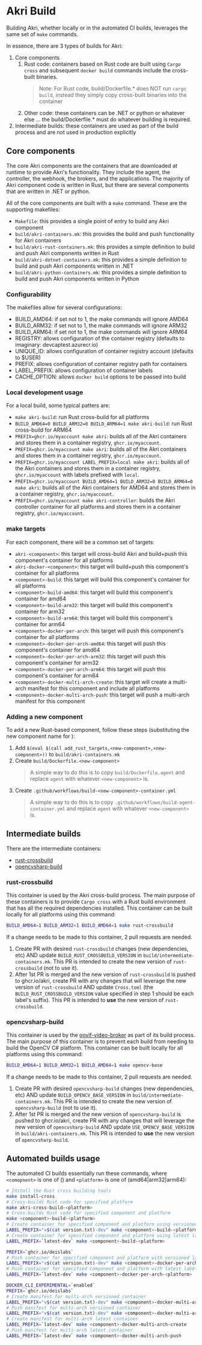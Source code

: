 # Akri Build
Building Akri, whether locally or in the automated CI builds, leverages the same set of `make` commands.

In essence, there are 3 types of builds for Akri:
1. Core components 
    1. Rust code: containers based on Rust code are built using `Cargo cross` and subsequent `docker build` commands include the cross-built binaries.
        > Note: For Rust code, build/Dockerfile.* does NOT run `cargo build`, instead they simply copy cross-built binaries into the container
    2. Other code: these containers can be .NET or python or whatever else ... the build/Dockerfile.* must do whatever building is required.
2. Intermediate builds: these containers are used as part of the build process and are not used in production explicitly

## Core components
The core Akri components are the containers that are downloaded at runtime to provide Akri's functionality.  They include the agent, the controller, the webhook,  the brokers, and the applications.  The majority of Akri component code is written in Rust, but there are several components that are written in .NET or python.

All of the core components are built with a `make` command.  These are the supporting makefiles:
* `Makefile`: this provides a single point of entry to build any Akri component
* `build/akri-containers.mk`: this provides the build and push functionality for Akri containers
* `build/akri-rust-containers.mk`: this provides a simple definition to build and push Akri components written in Rust
* `build/akri-dotnet-containers.mk`: this provides a simple definition to build and push Akri components written in .NET
* `build/akri-python-containers.mk`: this provides a simple definition to build and push Akri components written in Python

### Configurability
The makefiles allow for several configurations:
* BUILD_AMD64: if set not to 1, the make commands will ignore AMD64
* BUILD_ARM32: if set not to 1, the make commands will ignore ARM32
* BUILD_ARM64: if set not to 1, the make commands will ignore ARM64
* REGISTRY: allows configuration of the container registry (defaults to imaginary: devcaptest.azurecr.io)
* UNIQUE_ID: allows configuration of container registry account (defaults to $USER)
* PREFIX: allows configuration of container registry path for containers
* LABEL_PREFIX: allows configuration of container labels
* CACHE_OPTION: allows `docker build` options to be passed into build

### Local development usage
For a local build, some typical patters are:
* `make akri-build`: run Rust cross-build for all platforms
* `BUILD_AMD64=0 BUILD_ARM32=0 BUILD_ARM64=1 make akri-build`: run Rust cross-build for ARM64
* `PREFIX=ghcr.io/myaccount make akri`: builds all of the Akri containers and stores them in a container registry, `ghcr.io/myaccount`.
* `PREFIX=ghcr.io/myaccount make akri`: builds all of the Akri containers and stores them in a container registry, `ghcr.io/myaccount`.
* `PREFIX=ghcr.io/myaccount LABEL_PREFIX=local make akri`: builds all of the Akri containers and stores them in a container registry, `ghcr.io/myaccount` with labels prefixed with `local`.
* `PREFIX=ghcr.io/myaccount BUILD_AMD64=1 BUILD_ARM32=0 BUILD_ARM64=0 make akri`: builds all of the Akri containers for AMD64 and stores them in a container registry, `ghcr.io/myaccount`.
* `PREFIX=ghcr.io/myaccount make akri-controller`: builds the Akri controller container for all platforms and stores them in a container registry, `ghcr.io/myaccount`.

### make targets
For each component, there will be a common set of targets:
* `akri-<component>`: this target will cross-build Akri and build+push this component's container for all platforms
* `akri-docker-<component>`: this target will build+push this component's container for all platforms
* `<component>-build`: this target will build this component's container for all platforms
* `<component>-build-amd64`: this target will build this component's container for amd64
* `<component>-build-arm32`: this target will build this component's container for arm32
* `<component>-build-arm64`: this target will build this component's container for arm64
* `<component>-docker-per-arch`: this target will push this component's container for all platforms
* `<component>-docker-per-arch-amd64`: this target will push this component's container for amd64
* `<component>-docker-per-arch-arm32`: this target will push this component's container for arm32
* `<component>-docker-per-arch-arm64`: this target will push this component's container for arm64
* `<component>-docker-multi-arch-create`: this target will create a multi-arch manifest for this component and include all platforms
* `<component>-docker-multi-arch-push`: this target will push a multi-arch manifest for this component

### Adding a new component
To add a new Rust-based component, follow these steps (substituting the new component name for <new-component>):
1. Add `$(eval $(call add_rust_targets,<new-component>,<new-component>))` to `build/akri-containers.mk`
1. Create `build/Dockerfile.<new-component>`
    > A simple way to do this is to copy `build/Dockerfile.agent` and replace `agent` with whatever `<new-component>` is.
1. Create `.github/workflows/build-<new-component>-container.yml`
    > A simple way to do this is to copy `.github/workflows/build-agent-container.yml` and replace `agent` with whatever `<new-component>` is.


## Intermediate builds
There are the intermediate containers:
* [rust-crossbuild](https://github.com/orgs/deislabs/packages/container/package/akri%2Frust-crossbuild)
* [opencvsharp-build](https://github.com/orgs/deislabs/packages/container/package/akri%2Fopencvsharp-build)

### rust-crossbuild
This container is used by the Akri cross-build process.  The main purpose of these containers is to provide `Cargo cross` with a Rust build environment that has all the required dependencies installed.  This container can be built locally for all platforms using this command:
```bash
BUILD_AMD64=1 BUILD_ARM32=1 BUILD_AMD64=1 make rust-crossbuild
```

If a change needs to be made to this container, 2 pull requests are needed.
1. Create PR with desired `rust-crossbuild` changes (new dependencies, etc) AND update `BUILD_RUST_CROSSBUILD_VERSION` in `build/intermediate-containers.mk`.  This PR is intended to create the new version of `rust-crossbuild` (not to use it).
1. After 1st PR is merged and the new version of `rust-crossbuild` is pushed to ghcr.io/akri, create PR with any changes that will leverage the new version of `rust-crossbuild` AND update `Cross.toml` (the `BUILD_RUST_CROSSBUILD_VERSION` value specified in step 1 should be each label's suffix).  This PR is intended to **use** the new version of `rust-crossbuild`.

### opencvsharp-build
This container is used by the [onvif-video-broker](https://github.com/orgs/deislabs/packages/container/package/akri%2Fonvif-video-broker) as part of its build process.  The main purpose of this container is to prevent each build from needing to build the OpenCV C# platform.  This container can be built locally for all platforms using this command:
```bash
BUILD_AMD64=1 BUILD_ARM32=1 BUILD_AMD64=1 make opencv-base
```

If a change needs to be made to this container, 2 pull requests are needed.
1. Create PR with desired `opencvsharp-build` changes (new dependencies, etc) AND update `BUILD_OPENCV_BASE_VERSION` in `build/intermediate-containers.mk`.  This PR is intended to create the new version of `opencvsharp-build` (not to use it).
1. After 1st PR is merged and the new version of `opencvsharp-build` is pushed to ghcr.io/akri, create PR with any changes that will leverage the new version of `opencvsharp-build` AND update `USE_OPENCV_BASE_VERSION` in `build/akri-containers.mk`.  This PR is intended to **use** the new version of `opencvsharp-build`.


## Automated builds usage
The automated CI builds essentially run these commands, where `<comopnent>` is one of () and `<platform>` is one of (amd64|arm32|arm64):
```bash
# Install the Rust cross building tools
make install-cross
# Cross-builds Rust code for specified platform
make akri-cross-build-<platform>
# Cross-builds Rust code for specified component and platform
make <component>-build-<platform>
# Create container for specified component and platform using versioned label
LABEL_PREFIX="v$(cat version.txt)-dev" make <component>-build-<platform>
# Create container for specified component and platform using latest label
LABEL_PREFIX=`latest-dev` make <component>-build-<platform>

PREFIX=`ghcr.io/deislabs`
# Push container for specified component and platform with versioned label to container registry
LABEL_PREFIX="v$(cat version.txt)-dev" make <component>-docker-per-arch-<platform>
# Push container for specified component and platform with latest label to container registry
LABEL_PREFIX=`latest-dev` make <component>-docker-per-arch-<platform>

DOCKER_CLI_EXPERIMENTAL=`enabled`
PREFIX=`ghcr.io/deislabs`
# Create manifest for multi-arch versioned container
LABEL_PREFIX="v$(cat version.txt)-dev" make <component>-docker-multi-arch-create
# Push manifest for multi-arch versioned container
LABEL_PREFIX="v$(cat version.txt)-dev" make <component>-docker-multi-arch-push
# Create manifest for multi-arch latest container
LABEL_PREFIX=`latest-dev` make <component>-docker-multi-arch-create
# Push manifest for multi-arch latest container
LABEL_PREFIX=`latest-dev` make <component>-docker-multi-arch-push

```


